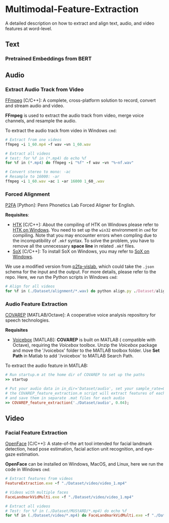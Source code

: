 # Multimodal-Feature-Extraction
A detailed description on how to extract and align text, audio, and video features at word-level.

## Text
###  Pretrained Embeddings from BERT

## Audio
### Extract Audio Track from Video
[FFmpeg](https://ffmpeg.org/) \[C/C++\]: A complete, cross-platform solution to record, convert and stream audio and video.

**FFmpeg** is used to extract the audio track from video, merge voice channels, and resample the audio. 

To extract the audio track from video in Windows `cmd`:
```ruby
# Extract from one videos
ffmpeg -i 1_60.mp4 -f wav -vn 1_60.wav

# Extract all videos
# test: for %f in (*.mp4) do echo %f
for %f in (*.mp4) do ffmpeg -i "%f" -f wav -vn "%~nf.wav"

# Convert stereo to mono: -ac
# Resample to 16000: -ar
ffmpeg -i 1_60.wav -ac 1 -ar 16000 1_60_.wav
```

### Forced Alignment
[P2FA](https://web.sas.upenn.edu/phonetics-lab/) \[Python\]: Penn Phonetics Lab Forced Aligner for English.

**Requisites**:
- [HTK](http://htk.eng.cam.ac.uk/) \[C/C++\]: About the compiling of HTK on Windows please refer to [HTK on Windows](https://github.com/JoFrhwld/FAVE/wiki/HTK-on-Windows). You need to set up the `win32` environment in `cmd` for compiling. Note that you may encounter errors when compling due to the incompatibility of `.mkf` syntax. To solve the problem, you have to remove all the unnecessary **space line** in related `.mkf` files. 
- [SoX](http://sox.sourceforge.net/) \[C/C++\]: To install SoX on Windows, you may refer to [SoX on Windows](https://github.com/JoFrhwld/FAVE/wiki/Sox-on-Windows).

We use a modified version from [p2fa-vislab](https://github.com/ucbvislab/p2fa-vislab), which could take the `.json` schema for the input and the output. For more details, please refer to the repo. Here, we run the Python scripts in Windows `cmd`:
```ruby
# Align for all videos
for %f in (./Dataset/alignment/*.wav) do python align.py ./Dataset/alignment/%f ./Dataset/alignment/%~nf.json ./Dataset/alignment/%~nf_aligned.json
```


### Audio Feature Extraction
[COVAREP](https://github.com/covarep/covarep) \[MATLAB/Octave\]: A cooperative voice analysis repository for speech technologies.

**Requisites**
- [Voicebox](http://www.ee.ic.ac.uk/hp/staff/dmb/voicebox/voicebox.html) \[MATLAB\]: **COVAREP** is built on MATLAB ( compatible with Octave), requiring the *Voicebox* toolbox. Unzip the *Voicebox* package and move the '/voicebox' folder to the MATLAB toolbox folder. Use **Set Path** in Matlab to add '/voicebox' to MATLAB Search Path.

To extract the audio feature in MATLAB:
```ruby
# Run startup.m at the home dir of COVAREP to set up the paths
>> startup

# Put your audio data in in_dir='Dataset/audio', set your sample_rate=0.04 (s)
# the COVAREP_feature_extraction.m script will extract features of each frame 
# and save them in separate .mat files for each audio
>> COVAREP_feature_extraction('./Dataset/audio', 0.04);
```

## Video
### Facial Feature Extraction
[OpenFace](https://github.com/TadasBaltrusaitis/OpenFace) \[C/C++\]:  A state-of-the art tool intended for facial landmark detection, head pose estimation, facial action unit recognition, and eye-gaze estimation.

**OpenFace** can be installed on Windows, MacOS, and Linux, here we run the code in Windows `cmd`:
```ruby
# Extract features from videos
FeatureExtraction.exe -f "./Dataset/video/video_1.mp4"

# Videos with multiple faces
FaceLandmarkVidMulti.exe -f "./Dataset/video/video_1.mp4"

# Extract all videos
# Test: for %f in (./Dataset/MUStARD/*.mp4) do echo %f
for %f in (./Dataset/video/*.mp4) do FaceLandmarkVidMulti.exe -f "./Dataset/video/%f"
```


